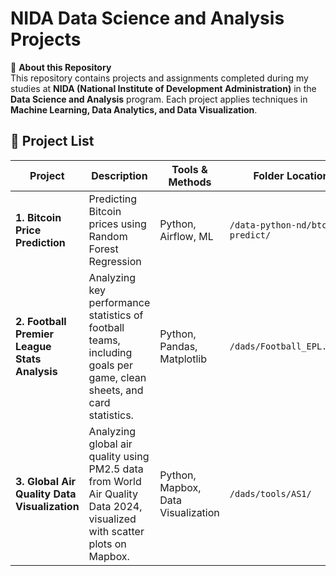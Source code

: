 # **NIDA Data Science and Analysis Projects**  
📌 **About this Repository**  
This repository contains projects and assignments completed during my studies at **NIDA (National Institute of Development Administration)** in the **Data Science and Analysis** program. Each project applies techniques in **Machine Learning, Data Analytics, and Data Visualization**.


## **📂 Project List**  
| Project | Description | Tools & Methods | Folder Location |
|---------|-------------|-----------------|-----------------|
| **1. Bitcoin Price Prediction** | Predicting Bitcoin prices using Random Forest Regression | Python, Airflow, ML | `/data-python-nd/btc-predict/` |
| **2. Football Premier League Stats Analysis** | Analyzing key performance statistics of football teams, including goals per game, clean sheets, and card statistics. | Python, Pandas, Matplotlib | `/dads/Football_EPL.ipynb` |
| **3. Global Air Quality Data Visualization** | Analyzing global air quality using PM2.5 data from World Air Quality Data 2024, visualized with scatter plots on Mapbox. | Python, Mapbox, Data Visualization | `/dads/tools/AS1/` |

